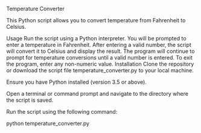 Temperature Converter

This Python script allows you to convert temperature from Fahrenheit to Celsius.

Usage
Run the script using a Python interpreter.
You will be prompted to enter a temperature in Fahrenheit.
After entering a valid number, the script will convert it to Celsius and display the result.
The program will continue to prompt for temperature conversions until a valid number is entered.
To exit the program, enter any non-numeric value.
Installation
Clone the repository or download the script file temperature_converter.py to your local machine.

Ensure you have Python installed (version 3.5 or above).

Open a terminal or command prompt and navigate to the directory where the script is saved.

Run the script using the following command:

python temperature_converter.py